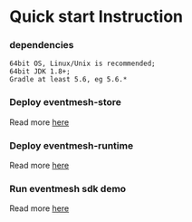 # Quick start Instruction

### dependencies
```
64bit OS, Linux/Unix is recommended;
64bit JDK 1.8+;
Gradle at least 5.6, eg 5.6.*
```

### Deploy eventmesh-store
Read more [here](eventmesh-store-quickstart.md)

### Deploy eventmesh-runtime
Read more [here](eventmesh-runtime-quickstart.md)

### Run eventmesh sdk demo
Read more [here](eventmesh-sdk-java-quickstart.md)